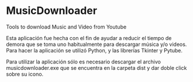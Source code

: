 # MusicDownloader
Tools to download Music and Video from Youtube

Esta aplicación fue hecha con el fin de ayudar a reducir el tiempo de demora que se toma uno habitualmente para descargar música y/o videos.
Para hacer la aplicación se utilizó Python, y las librerías Tkinter y Pytube.

Para utilizar la aplicación sólo es necesario descargar el archivo musicdownloader.exe que se encuentra en la carpeta dist y dar doble click sobre su icono.
